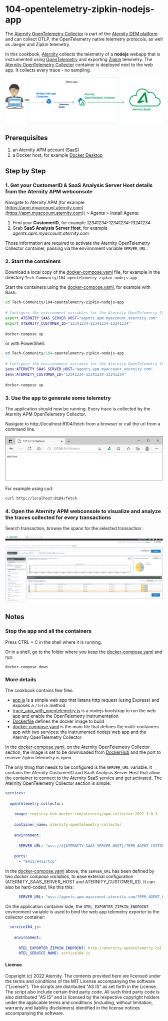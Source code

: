 # 104-opentelemetry-zipkin-nodejs-app

The [Aternity OpenTelemetry Collector](https://hub.docker.com/r/aternity/apm-collector) is part of the [Aternity DEM platform](https://www.aternity.com/application-performance-monitoring/) and can collect OTLP, the OpenTelemetry native telemetry protocols, as well as Jaeger and Zipkin telemetry.

In this cookbook, [Aternity](https://www.aternity.com) collects the telemetry of a **nodejs** webapp that is instrumented using [OpenTelemetry](https://opentelemetry.io/) and exporting [Zipkin](https://zipkin.io/) telemetry. The [Aternity OpenTelemetry Collector](https://hub.docker.com/r/aternity/apm-collector) container is deployed next to the web app. It collects every trace - no sampling.

![diagram](images/104-diagram.png)

## Prerequisites

1. an Aternity APM account (SaaS)
2. a Docker host, for example [Docker Desktop](https://www.docker.com/products/docker-desktop)

## Step by Step

### 1. Get your CustomerID & SaaS Analysis Server Host details from the Aternity APM webconsole

Navigate to Aternity APM (for example [https://apm.myaccount.aternity.com](https://apm.myaccount.aternity.com)) > Agents > Install Agents:

1. Find your **CustomerID**, for example *12341234-12341234-13241234*
2. Grab **SaaS Analysis Server Host**, for example *agents.apm.myaccount.aternity.com*

Those information are required to activate the Aternity OpenTelemetry Collector container, passing via the environment variable `SERVER_URL`. 

### 2. Start the containers

Download a local copy of the  [docker-compose.yaml](docker-compose.yaml) file, for example in the directory `Tech-Community/104-opentelemetry-zipkin-nodejs-app`


Start the containers using the [docker-compose.yaml](docker-compose.yaml), for example with Bash:

```bash
cd Tech-Community/104-opentelemetry-zipkin-nodejs-app

# Configure the environment variables for the Aternity OpenTelemetry Collector
export ATERNITY_SAAS_SERVER_HOST="agents.apm.myaccount.aternity.com"
export ATERNITY_CUSTOMER_ID="12341234-12341234-13241234"

docker-compose up
```

or with PowerShell:

```PowerShell
cd Tech-Community/104-opentelemetry-zipkin-nodejs-app

# Configure the environement variable for the Aternity OpenTelemetry Collector
$env:ATERNITY_SAAS_SERVER_HOST="agents.apm.myaccount.aternity.com"
$env:ATERNITY_CUSTOMER_ID="12341234-12341234-13241234"

docker-compose up
```

### 3. Use the app to generate some telemetry

The application should now be running. Every trace is collected by the Aternity APM OpenTelemetry Collector.

Navigate to http://localhost:8104/fetch from a browser or call the url from a command line. 

![service104-js](images/aternity-opentelemetry-service104-js-navigate.png)

For example using curl:

```bash
curl http://localhost:8104/fetch
```

### 4. Open the Aternity APM webconsole to visualize and analyze the traces collected for every transactions

Search transaction, browse the spans for the selected transaction :

![Aternity APM OpenTelemetry traces](images/aternity-opentelemetry-service104-js-transactions.png)

## Notes 

### Stop the app and all the containers

Press CTRL + C in the shell where it is running.

Or in a shell, go to the folder where you keep the [docker-compose.yaml](docker-compose.yaml) and run:

```shell
docker-compose down
```

### More details

The cookbook contains few files:
- [app.js](app.js) is a simple web app that listens http request (using Express) and exposes a `/fetch` method. 
- [trace_app_with_opentelemetry.js](trace_app_with_opentelemetry.js) is a nodejs bootstrap to run the web app and enable the OpenTelemetry instrumentation
- [Dockerfile](Dockerfile) defines the docker image to build
- [docker-compose.yaml](docker-compose.yaml) is the main file that defines the multi-containers app with two services: the instrumented nodejs web app and the Aternity OpenTelemetry Collector 

In the [docker-compose.yaml](docker-compose.yaml), on the Aternity OpenTelemetry Collector section, the image is set to be downloaded from [DockerHub](https://hub.docker.com/r/aternity/apm-collector) and the port to receive Zipkin telemetry is open.

The only thing that needs to be configured is the `SERVER_URL` variable. It contains the Aternity CustomerID and SaaS Analysis Server Host that allow the container to connect to the Aternity SaaS service and get activated. The Aternity OpenTelemetry Collector section is simple:

```yaml
services:

  opentelemetry-collector:
    
    image: registry.hub.docker.com/aternity/apm-collector:2022.3.0-3
    
    container_name: aternity-opentelemetry-collector       
    
    environment:

      SERVER_URL: "wss://${ATERNITY_SAAS_SERVER_HOST}/?RPM_AGENT_CUSTOMER_ID=${ATERNITY_CUSTOMER_ID}"

    ports:
      - "9411:9411/tcp"
```

In the [docker-compose.yaml](docker-compose.yaml) above, the `SERVER_URL` has been defined by two *docker compose variables*, to ease external configuration (ATERNITY_SAAS_SERVER_HOST and ATERNITY_CUSTOMER_ID). It can also be hard-coded, like this this:

```yaml
      SERVER_URL: "wss://agents.apm.myaccount.aternity.com/?RPM_AGENT_CUSTOMER_ID=12341234-12341234-13241234"
```

On the application container side, the `OTEL_EXPORTER_ZIPKIN_ENDPOINT` environment variable  is used to bind the web app telemetry exporter to the collector container:

```yaml
  service104_js:   
    
    environment:  
    
      OTEL_EXPORTER_ZIPKIN_ENDPOINT: http://aternity-opentelemetry-collector:9411/api/v2/spans
      OTEL_SERVICE_NAME: service104_js
```

#### License

Copyright (c) 2022 Aternity. The contents provided here are licensed under the terms and conditions of the MIT License accompanying the software ("License"). The scripts are distributed "AS IS" as set forth in the License. The script also include certain third party code. All such third party code is also distributed "AS IS" and is licensed by the respective copyright holders under the applicable terms and conditions (including, without limitation, warranty and liability disclaimers) identified in the license notices accompanying the software.
